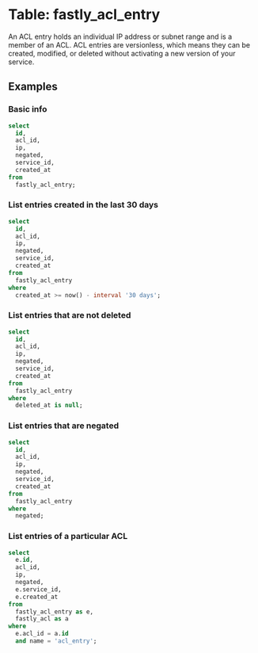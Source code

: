 # Table: fastly_acl_entry

An ACL entry holds an individual IP address or subnet range and is a member of an ACL. ACL entries are versionless, which means they can be created, modified, or deleted without activating a new version of your service.

## Examples

### Basic info

```sql
select
  id,
  acl_id,
  ip,
  negated,
  service_id,
  created_at
from
  fastly_acl_entry;
```

### List entries created in the last 30 days

```sql
select
  id,
  acl_id,
  ip,
  negated,
  service_id,
  created_at
from
  fastly_acl_entry
where
  created_at >= now() - interval '30 days';
```

### List entries that are not deleted

```sql
select
  id,
  acl_id,
  ip,
  negated,
  service_id,
  created_at
from
  fastly_acl_entry
where
  deleted_at is null;
```

### List entries that are negated

```sql
select
  id,
  acl_id,
  ip,
  negated,
  service_id,
  created_at
from
  fastly_acl_entry
where
  negated;
```

### List entries of a particular ACL

```sql
select
  e.id,
  acl_id,
  ip,
  negated,
  e.service_id,
  e.created_at
from
  fastly_acl_entry as e,
  fastly_acl as a
where
  e.acl_id = a.id
  and name = 'acl_entry';
```
